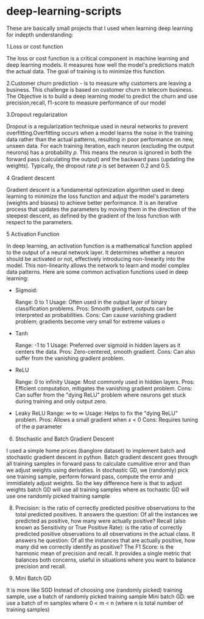 # deep-learning-scripts
These are basically small projects that I used when learning deep learning for indepth understanding:

1.Loss or cost function

The loss or cost function is a critical component in machine learning and deep learning models. It measures how well the model's predictions match the actual data. The goal of training is to minimize this function.

 
2.Customer churn prediction - is to measure why customers are leaving a business. This challenge is based on customer churn in telecom business. The Objective is to build a deep learning model to predict the churn and use precision,recall, f1-score to measure performance of our model


3.Dropout regularization 


Dropout is a regularization technique used in neural networks to prevent overfitting.Overfitting occurs when a model learns the noise in the training data rather than the actual patterns, resulting in poor performance on new, unseen data.
For each training iteration, each neuron (excluding the output neurons) has a probability 𝑝. This means the neuron is ignored in both the forward pass (calculating the output) and the backward pass (updating the weights). Typically, the dropout rate 𝑝 is set between 0.2 and 0.5.

4  Gradient descent

Gradient descent is a fundamental optimization algorithm used in deep learning to minimize the loss function and adjust the model's parameters (weights and biases) to achieve better performance. It is an iterative process that updates the parameters by moving them in the direction of the steepest descent, as defined by the gradient of the loss function with respect to the parameters.

5 Activation Function

In deep learning, an activation function is a mathematical function applied to the output of a neural network layer. It determines whether a neuron should be activated or not, effectively introducing non-linearity into the model. This non-linearity allows the network to learn and model complex data patterns. Here are some common activation functions used in deep learning:
   - Sigmoid:
     
       Range: 0 to 1
       Usage: Often used in the output layer of binary classification problems.
       Pros: Smooth gradient, outputs can be interpreted as probabilities.
       Cons: Can cause vanishing gradient problem; gradients become very small for extreme values o
     
   - Tanh
     
       Range: -1 to 1
       Usage: Preferred over sigmoid in hidden layers as it centers the data.
       Pros: Zero-centered, smooth gradient.
       Cons: Can also suffer from the vanishing gradient problem.
     
   - ReLU
     
       Range: 0 to infinity
       Usage: Most commonly used in hidden layers.
       Pros: Efficient computation, mitigates the vanishing gradient problem.
       Cons: Can suffer from the "dying ReLU" problem where neurons get stuck during training and only output zero.
     
   - Leaky ReLU
       Range: ∞ to ∞
       Usage: Helps to fix the "dying ReLU" problem.
       Pros: Allows a small gradient when 𝑥 < 0
       Cons: Requires tuning of the 𝛼 parameter

 6. Stochastic and Batch Gradient Descent
    
I used a simple home prices (banglore dataset) to implement batch and stochastic gradient descent in python. Batch gradient descent goes through  all training 
samples in forward pass to calculate cumulitive error and than we adjust weights using derivaties. In stochastic GD, we (randomly) pick one training sample, 
perform forward  pass, compute the error and immidiately adjust weights. So the key difference here is that to adjust weights batch GD will use all training 
samples where as tochastic GD will use one randomly picked training sample

8. Precision: is the ratio of correctly predicted positive observations to the total predicted positives. It answers the question: Of all the instances we predicted as 
positive, how many were actually positive?
Recall (also known as Sensitivity or True Positive Rate): is the ratio of correctly predicted positive observations to all observations in the actual class. It answers 
he question: Of all the instances that are actually positive, how many did we correctly identify as positive?
The F1 Score: is the harmonic mean of precision and recall. It provides a single metric that balances both concerns, useful in situations where you want to balance 
precision and recall. 


9. Mini Batch GD

It is more like SGD
Instead of choosing one (randomly picked) training sample, use a batch of randomly picked training sample
Mini batch GD: we use a batch of m samples where 0 < m < n (where n is total number of training samples)
     
